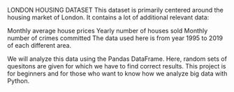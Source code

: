 LONDON HOUSING DATASET
This dataset is primarily centered around the housing market of London. It contains a lot of additional relevant data:

Monthly average house prices
Yearly number of houses sold
Monthly number of crimes committed
The data used here is from year 1995 to 2019 of each different area.

We will analyze this data using the Pandas DataFrame.
Here, random sets of quesitons are given for which we have to find correct results.
This project is for beginners and for those who want to know how we analyze big data with Python.
